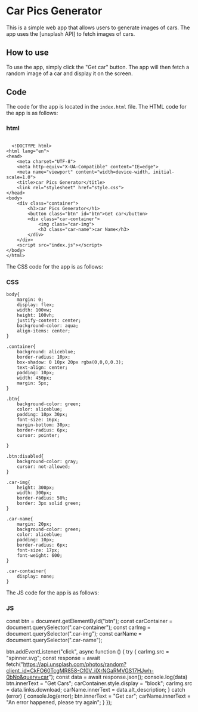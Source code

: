 
# Car Pics Generator

This is a simple web app that allows users to generate images of cars. The app uses the [unsplash API] to fetch images of cars.

## How to use

To use the app, simply click the "Get car" button. The app will then fetch a random image of a car and display it on the screen.

## Code

The code for the app is located in the `index.html` file. The HTML code for the app is as follows:

### html
```

  <!DOCTYPE html>
<html lang="en">
<head>
    <meta charset="UTF-8">
    <meta http-equiv="X-UA-Compatible" content="IE=edge">
    <meta name="viewport" content="width=device-width, initial-scale=1.0">
    <title>car Pics Generator</title>
    <link rel="stylesheet" href="style.css">
</head>
<body>
    <div class="container">
        <h3>car Pics Generator</h1>
        <button class="btn" id="btn">Get car</button>
        <div class="car-container">
            <img class="car-img">
            <h3 class="car-name">car Name</h3>
        </div>
    </div>
    <script src="index.js"></script>
</body>
</html>
```

The CSS code for the app is as follows:
### CSS
```
body{
    margin: 0;
    display: flex;
    width: 100vw;
    height: 100vh;
    justify-content: center;
    background-color: aqua;
    align-items: center;
}

.container{
    background: aliceblue;
    border-radius: 10px;
    box-shadow: 0 10px 20px rgba(0,0,0,0.3);
    text-align: center;
    padding: 10px;
    width: 450px;
    margin: 5px;
}

.btn{
    background-color: green;
    color: aliceblue;
    padding: 10px 30px;
    font-size: 16px;
    margin-bottom: 30px;
    border-radius: 6px;
    cursor: pointer;

}

.btn:disabled{
    background-color: gray;
    cursor: not-allowed;
}

.car-img{
    height: 300px;
    width: 300px;
    border-radius: 50%;
    border: 3px solid green;
}

.car-name{
    margin: 20px;
    background-color: green;
    color: aliceblue;
    padding: 10px;
    border-radius: 6px;
    font-size: 17px;
    font-weight: 600;
}

.car-container{
    display: none;
}
```
The JS code for the app is as follows:
### JS

const btn = document.getElementById("btn");
const carContainer = document.querySelector(".car-container");
const carImg = document.querySelector(".car-img");
const carName = document.querySelector(".car-name");

btn.addEventListener("click", async function () {
  try {
    carImg.src = "spinner.svg";
    const response = await fetch("https://api.unsplash.com/photos/random?client_id=CkFO60TcgMR858-Cf0V_iIXrNGaRMVGS17HJwh-0bNo&query=car");
    const data = await response.json();
    console.log(data)
    btn.innerText = "Get Cars";
    carContainer.style.display = "block";
    carImg.src = data.links.download;
    carName.innerText = data.alt_description;
  } catch (error) {
    console.log(error);
    btn.innerText = "Get car";
    carName.innerText = "An error happened, please try again";
  }
});
```
